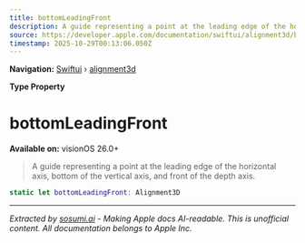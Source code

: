 ```yaml
---
title: bottomLeadingFront
description: A guide representing a point at the leading edge of the horizontal axis, bottom of the vertical axis, and front of the depth axis.
source: https://developer.apple.com/documentation/swiftui/alignment3d/bottomleadingfront
timestamp: 2025-10-29T00:13:06.050Z
---
```


**Navigation:** [Swiftui](/documentation/swiftui) › [alignment3d](/documentation/swiftui/alignment3d)

**Type Property**

# bottomLeadingFront

**Available on:** visionOS 26.0+

> A guide representing a point at the leading edge of the horizontal axis, bottom of the vertical axis, and front of the depth axis.

```swift
static let bottomLeadingFront: Alignment3D
```

---

*Extracted by [sosumi.ai](https://sosumi.ai) - Making Apple docs AI-readable.*
*This is unofficial content. All documentation belongs to Apple Inc.*
